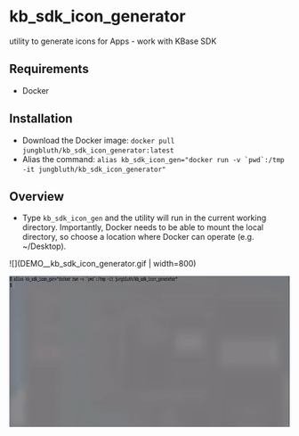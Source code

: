 # kb_sdk_icon_generator
utility to generate icons for Apps - work with KBase SDK

## Requirements
* Docker

## Installation
* Download the Docker image: ```docker pull jungbluth/kb_sdk_icon_generator:latest```
* Alias the command: ```alias kb_sdk_icon_gen="docker run -v `pwd`:/tmp -it jungbluth/kb_sdk_icon_generator"```

## Overview
* Type ```kb_sdk_icon_gen``` and the utility will run in the current working directory. Importantly, Docker needs to be able to mount the local directory, so choose a location where Docker can operate (e.g. ~/Desktop).

![](DEMO__kb_sdk_icon_generator.gif | width=800)

<img src="https://github.com/jungbluth/kb_sdk_icon_generator/blob/master/DEMO__kb_sdk_icon_generator.gif" width="800" height="271" />
